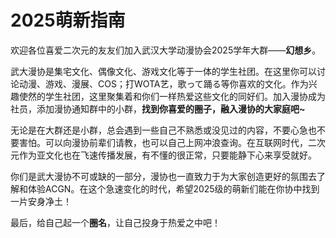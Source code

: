 # 2025萌新指南

欢迎各位喜爱二次元的友友们加入武汉大学动漫协会2025学年大群——**幻想乡**。

武大漫协是集宅文化、偶像文化、游戏文化等于一体的学生社团。在这里你可以讨论动漫、游戏、漫展、COS；打WOTA艺，歌って踊る等你喜欢的文化。作为兴趣使然的学生社团，这里聚集着和你们一样热爱这些文化的同好们。加入漫协成为社员，添加漫协通知群中的小群，**找到你喜爱的圈子，融入漫协的大家庭吧~**

无论是在大群还是小群，总会遇到一些自己不熟悉或没见过的内容，不要心急也不要害怕。可以向漫协前辈们请教，也可以自己上网冲浪查询。在互联网时代，二次元作为亚文化也在飞速传播发展，有不懂的很正常，只要能静下心来享受就好。

你们是武大漫协不可或缺的一部分，漫协也一直致力于为大家创造更好的氛围去了解和体验ACGN。在这个急速变化的时代，希望2025级的萌新们能在你协中找到一片安身净土！

最后，给自己起一个**圈名**，让自己投身于热爱之中吧！
